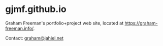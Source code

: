 # gjmf.github.io
Graham Freeman's portfolio+project web site, located at https://graham-freeman.info/.

Contact: graham@jahiel.net
